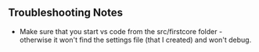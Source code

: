 ## Troubleshooting Notes
- Make sure that you start vs code from the src/firstcore folder - otherwise it won't find the settings file (that I created) and won't debug.